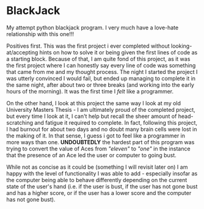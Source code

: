 # BlackJack
My attempt python blackjack program.
I very much have a love-hate relationship with this one!!!

Positives first.
This was the first project i ever completed without looking-at/accepting hints on how to solve it or being given the first lines of code as a starting block. Because of that, I am quite fond of this project, as it was the first project where I can honestly say every line of code was something that came from me and my thought process. The night I started the project I was utterly convinced I would fail, but ended up managing to complete it in the same night, after about two or three breaks (and working into the early hours of the morning). It was the first time I <i>felt</i> like a programmer.

On the other hand, I look at this project the same way I look at my old University Masters Thesis - I am ultimately proud of the completed project, but every time I look at it, I can't help but recall the sheer amount of head-scratching and fatigue it required to complete. In fact, following this project, I had burnout for about two days and no doubt many brain cells were lost in the making of it. In that sense, I guess i got to feel like a programmer in more ways than one. <strong>UNDOUBTEDLY</strong> the hardest part of this program was trying to convert the value of Aces from <i>"eleven"</i> to <i>"one"</i> in the instance that the presence of an Ace led the user or computer to going bust.

While not as concise as it could be (something I will revisit later on) I am happy with the level of functionality I was able to add - especially insofar as the computer being able to behave differently depending on the current state of the user's hand (i.e. if the user is bust, if the user has not gone bust and has a higher score, or if the user has a lower score and the computer has not gone bust).
